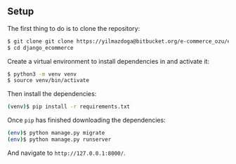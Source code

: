 ## Setup

The first thing to do is to clone the repository:

```sh
$ git clone git clone https://yilmazdoga@bitbucket.org/e-commerce_ozu/e-commerce-backend.git
$ cd django_ecommerce
```

Create a virtual environment to install dependencies in and activate it:

```sh
$ python3 -m venv venv
$ source venv/bin/activate
```

Then install the dependencies:

```sh
(venv)$ pip install -r requirements.txt
```

Once `pip` has finished downloading the dependencies:
```sh
(env)$ python manage.py migrate
(env)$ python manage.py runserver
```
And navigate to `http://127.0.0.1:8000/`.
